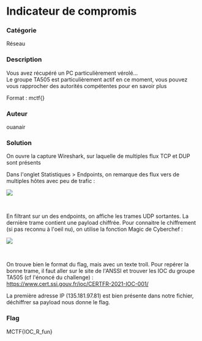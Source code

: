 # Indicateur de compromis

### Catégorie

Réseau

### Description

Vous avez récupéré un PC particulièrement vérolé...<br/> 
Le groupe TA505 est particulièrement actif en ce moment, vous pouvez vous rapprocher des autorités compétentes pour en savoir plus

Format : mctf{}

### Auteur 

ouanair

### Solution

On ouvre la capture Wireshark, sur laquelle de multiples flux TCP et DUP sont présents <br/>

Dans l'onglet Statistiques > Endpoints, on remarque des flux vers de multiples hôtes avec peu de trafic : 

![](https://i.imgur.com/97Uh802.png)

<br/>

En filtrant sur un des endpoints, on affiche les trames UDP sortantes. La dernière trame contient une payload chiffrée. Pour connaitre le chiffrement (si pas reconnu à l'oeil nu), on utilise la fonction Magic de Cyberchef : 

![](https://i.imgur.com/kNXtqEe.png)

<br/>

On trouve bien le format du flag, mais avec un texte troll. Pour repérer la bonne trame, il faut aller sur le site de l'ANSSI et trouver les IOC du groupe TA505 (cf l'énoncé du challenge) : https://www.cert.ssi.gouv.fr/ioc/CERTFR-2021-IOC-001/

La première adresse IP (135.181.97.81) est bien présente dans notre fichier, déchiffrer sa payload nous donne le flag.

### Flag

MCTF{IOC_R_fun}
